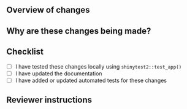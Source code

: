 ## Overview of changes

<!-- Briefly describe the purpose of this pull request. -->

<!-- Add any relevant screenshots or images, including before and after if possible. -->

<!-- If this PR is related to any existing issues, mention them here (e.g., "Resolves #123"). -->

## Why are these changes being made?

<!-- Explicitly state the reason for the pull request -->

## Checklist

<!-- Customise this checklist based on expectations for your repository -->

- [ ] I have tested these changes locally using `shinytest2::test_app()`<!-- replace with your specific automated test command if different -->
- [ ] I have updated the documentation
- [ ] I have added or updated automated tests for these changes

## Reviewer instructions

<!-- Put any specific questions or instructions for reviewers in here -->